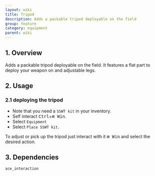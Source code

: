 ```yaml
---
layout: wiki
title: Tripod
description: Adds a packable tripod deployable on the field
group: feature
category: equipment
parent: wiki
---
```


## 1. Overview

Adds a packable tripod deployable on the field. It features a flat part to deploy your weapon on and adjustable legs.

## 2. Usage

### 2.1 deploying the tripod
- Note that you need a `SSWT kit` in your inventory.
- Self interact <kbd>Ctrl</kbd>+<kbd>⊞&nbsp;Win</kbd>.
- Select `Equipment`
- Select `Place SSWT kit`.

To adjust or pick up the tripod just interact with it <kbd>⊞&nbsp;Win</kbd> and select the desired action.

## 3. Dependencies

`ace_interaction`
